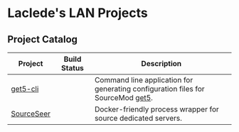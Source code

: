 # Laclede's LAN Projects

## Project Catalog

| Project                                                 | Build Status         | Description |
| ------------------------------------------------------- | -------------------- | -------------------------------------------------------------------------------------------------------------------|
| [get5-cli](https://github.com/LacledesLAN/get5-cli)     |                      | Command line application for generating configuration files for SourceMod [get5](https://github.com/splewis/get5). |
| [SourceSeer](https://github.com/LacledesLAN/sourceseer) |                      | Docker-friendly process wrapper for source dedicated servers.                                                      |
